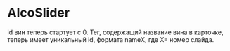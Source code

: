# AlcoSlider
id вин теперь стартует с 0.
 Тег, содержащий название вина в карточке, теперь имеет уникальный id, формата nameX, где X= номер слайда.